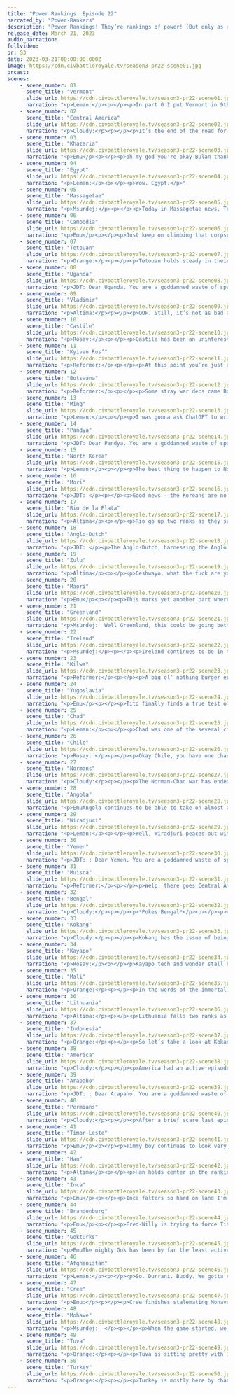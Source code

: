 ```yaml
---
title: "Power Rankings: Episode 22"
narrated_by: "Power-Rankers"
description: "Power Rankings! They’re rankings of power! (But only as of the instant of the end of the previous episode, as these are not meant to be future predictions!) Power Rankings!"
release_date: March 21, 2023
audio_narration:
fullvideo:
pr: S3
date: 2023-03-21T00:00:00.000Z
image: https://cdn.civbattleroyale.tv/season3-pr22-scene01.jpg
prcast:
scenes:
    - scene_number: 01
      scene_title: "Vermont"
      slide_url: https://cdn.civbattleroyale.tv/season3-pr22-scene01.jpg
      narration: "<p>Leman:</p><p></p><p>In part 0 I put Vermont in 9th place. I might have been a little bit wrong. When I played against them they had a solid settling record and a decently competent early game ai that parlayed into a powerful midgame food boost with their unique Maple bonus resource. They had a reasonable amount of space to settle in Quebec, which itself is fairly defensible.</p><p></p><p>Now, I know that my set of mods and rules isn’t the exact same set of mods and rules as CBRs, and I know that every game has outliers (see Timor-Leste and Mohave), but god damn am I disappointed in you Vermont. Like. It’s one thing to play like Greenland, who just you know, fucked up the early game, but still is trying but Vermont just like, didn’t play the god-damn game? Like there were a dozen civs that decided to just like settle two cities and chill this time, I know but Vermont was the only one I personally had high hopes for. I don’t know why? It feels like there were more civs this time around that sort of sat on two or three cities for a while. My theory is that the larger space required between cities made it harder for some ais to find good settling spots early on. (Vermont is just trash) But still! Gokturks, Timor-Leste, and Mohave all managed to come back from slow starts! They just, you know, did something afterwards </p><p></p><p>That’s an excuse for the slow settling but that’s not the start of Vermont’s absolute trash-tier play. They gave up Montpelier for literally nothing. They founded Burlington on Iceland, not in Quebec where they should have. They might have given that city up for free too. Or lost it. It was indefensible anyways. I don’t remember, and by then I was too mad at Vermont to care.</p><p></p><p>Then they died. 50th place. That’s it. For a civ that I thought was gonna be top 10. I’m upset. Vermont sucked. I’m glad they’re gone. </p>"
    - scene_number: 02
      scene_title: "Central America"
      slide_url: https://cdn.civbattleroyale.tv/season3-pr22-scene02.jpg
      narration: "<p>Cloudy:</p><p></p><p>It’s the end of the road for Francisco Morazón and his ill-fated attempt to unite the squabbling nations of Central America. Morazón started out slow and never really got going, failing to expand into areas of Mexico and the Caribbean which could easily have belonged to him. Sitting pretty on three or four cities for much of the game, he failed to take action and eventually lost it all. In a series of wars, he lost one city after another, and his capital was briefly captured by both the Muisca and the Inca. Although he remained in control of Guatemala City for another episode or so, he finally fell to a swift and effective Mohave invasion, eliminating Central America in 49th place.</p><p></p><p>RIP. You could have been so much more.</p>"
    - scene_number: 03
      scene_title: "Khazaria"
      slide_url: https://cdn.civbattleroyale.tv/season3-pr22-scene03.jpg
      narration: "<p>Emu</p><p></p><p>oh my god you're okay Bulan thankyouthankyouthankyou i'm so sorry i ever said anything mean about you please take me back i'm so glad you're not dead and i hope you can take down that line infantry and i'm so sorry i said your carracks weren't cool they are cool and your admiral is cool too and the caspian is a perfectly fine place to build a naval empire and youre right afghanistan shouldntve done that i'm so glad you're aliiiiiive</p>"
    - scene_number: 04
      scene_title: "Egypt"
      slide_url: https://cdn.civbattleroyale.tv/season3-pr22-scene04.jpg
      narration: "<p>Leman:</p><p></p><p>Wow. Egypt.</p>"
    - scene_number: 05
      scene_title: "Massagetae"
      slide_url: https://cdn.civbattleroyale.tv/season3-pr22-scene05.jpg
      narration: "<p>Msurdej:</p><p></p><p>Today in Massagetae news, Tomyris made peace with two countries: Tuva and Indonesia. This leaves them with 1 irrelevant war against the Maori left. This concludes the Massagetae report.</p>"
    - scene_number: 06
      scene_title: "Cambodia"
      slide_url: https://cdn.civbattleroyale.tv/season3-pr22-scene06.jpg
      narration: "<p>Emu</p><p></p><p>Just keep on climbing that corpsepile, comatose Cambodians. And your neighbor is kind of occupied gameruining Indonesia at the moment, so you should be fine for now.</p>"
    - scene_number: 07
      scene_title: "Tetouan"
      slide_url: https://cdn.civbattleroyale.tv/season3-pr22-scene07.jpg
      narration: "<p>Orange:</p><p></p><p>Tetouan holds steady in their pretty abysmal situation. Not really sure what Sayyida can do now except continue to suffer. Guess she better hope she’s a masochist. </p>"
    - scene_number: 08
      scene_title: "Uganda"
      slide_url: https://cdn.civbattleroyale.tv/season3-pr22-scene08.jpg
      narration: "<p>JDT: Dear Uganda. You are a goddamned waste of space. You are the equivalent of a flea hanging onto a tiny dog, which is hanging onto an even smaller dog. Your only purpose in life is to sit your ass and die for the benefit of another civ. I hope to god you die soon and painfully, because that's the only way I want you to go out, you aborted disappointment. </p>"
    - scene_number: 09
      scene_title: "Vladimir"
      slide_url: https://cdn.civbattleroyale.tv/season3-pr22-scene09.jpg
      narration: "<p>Altima:</p><p></p><p>OOF. Still, it’s not as bad as it could be; they still have enough of a military to survive a bit should Lithuania or Perm get spicy again in the imminent future, and three cities is better than the two or one some people have. They’re still boned, but at least they’re alive, unlike the other civ that starts with a V.</p>"
    - scene_number: 10
      scene_title: "Castile"
      slide_url: https://cdn.civbattleroyale.tv/season3-pr22-scene10.jpg
      narration: "<p>Rosay:</p><p></p><p>Castile has been an uninteresting rump since part one, and they continue to be an uninteresting rump. Hell both Mali and the Anglo Dutch, Castile’s two neighbors that matter for the sake of argument, are actually taking names on the world stage with Mali solidifying their Moroccan gains, and the Anglo-Dutch attempting to besiege Britain. All of this is going on around Castile, and none of it is relevant enough for them to make any kind of placement movement, up or down, pretty pathetic.</p>"
    - scene_number: 11
      scene_title: "Kyivan Rus’"
      slide_url: https://cdn.civbattleroyale.tv/season3-pr22-scene11.jpg
      narration: "<p>Reformer:</p><p></p><p>At this point you’re just a piñata for Turkey to poke occasionally. And you know what? Eventually the candy comes out. Even if it takes someone to help the poor Ataturk who’s swinging with a blindfold on his eyes. </p>"
    - scene_number: 12
      scene_title: "Botswana"
      slide_url: https://cdn.civbattleroyale.tv/season3-pr22-scene12.jpg
      narration: "<p>Reformer:</p><p></p><p>Some stray war decs came Botswana’s way towards the end of the part. If history is anything to go by, this is indication that Botswana is getting coalitioned again, and a neighbor might join that coalition again. Pray that Angola is still asleep. </p>"
    - scene_number: 13
      scene_title: "Ming"
      slide_url: https://cdn.civbattleroyale.tv/season3-pr22-scene13.jpg
      narration: "<p>Leman:</p><p></p><p>I was gonna ask ChatGPT to write my Ming writeup but it was down, but I’m still not doing it. Ming sucks.</p>"
    - scene_number: 14
      scene_title: "Pandya"
      slide_url: https://cdn.civbattleroyale.tv/season3-pr22-scene14.jpg
      narration: "<p>JDT: Dear Pandya. You are a goddamned waste of space. You are the stormtrooper to another civs Luke Skywalker. Your only purpose in life is to sit your ass and die for the benefit of another civ. I hope to god you die soon, miserably and painfully, because that's the only way I want you to go out. </p>"
    - scene_number: 15
      scene_title: "North Korea"
      slide_url: https://cdn.civbattleroyale.tv/season3-pr22-scene15.jpg
      narration: "<p>Leman:</p><p></p><p>The best thing to happen to North Korea is that the Gokturks decided to kill Mori and not North Korea. That's good. And that’s the nicest thing I can say about North Korea.’</p>"
    - scene_number: 16
      scene_title: "Mori"
      slide_url: https://cdn.civbattleroyale.tv/season3-pr22-scene16.jpg
      narration: "<p>JDT: </p><p></p><p>Good news - the Koreans are no longer invading!Bad news - The Gokturks are invading. </p>"
    - scene_number: 17
      scene_title: "Rio de la Plata"
      slide_url: https://cdn.civbattleroyale.tv/season3-pr22-scene17.jpg
      narration: "<p>Altima</p><p></p><p>Rio go up two ranks as they successfully take Sao Salvador from the much stronger Inca, with Machu being well within their grasp as well. Now, these cities are completely cut off from the Incan core, with limited production ability of their own, and the Inca can’t get their mighty fleet into position to support the war; still, a mid thirties civ managing to snag a single city, much less two cities, off a top ten civ with no loss of their own is cause for celebration. It’s unlikely that this will become the start of a major turnaround for the shiny river bois, but hey, weirder things have happened. </p>"
    - scene_number: 18
      scene_title: "Anglo-Dutch"
      slide_url: https://cdn.civbattleroyale.tv/season3-pr22-scene18.jpg
      narration: "<p>JDT: </p><p>The Anglo-Dutch, harnessing the Anglo part of their name to its fullest extent, decide to launch an invasion of Ireland. Thus far, things have locked up in a stalemate, much like all but one of the Anglo-Dutch’s wars, but with continual commitment, this war may just go a little differently. The Irish are still licking their wounds from their prior war with Castille, and the Anglo-Dutch have near total naval and technological superiority. Could this be the start of a new era of Dutch supremacy? Time shall tell. </p>"
    - scene_number: 19
      scene_title: "Zulu"
      slide_url: https://cdn.civbattleroyale.tv/season3-pr22-scene19.jpg
      narration: "<p>Altima</p><p></p><p>Ceshwayo, what the fuck are you doing. You have galleasses. Those are ass. You see Kilwa, right? Your neighbor, the dumb bitch who got caught in a flipfest of a forever war Uganda? The bitch you have naval beef with? Yeah that fucker has Galleons. Proper Galleons. The basic requirement for naval conquest. They have better boats than you, and they spent a hundred parts losing to Uganda instead of building their civ. Why are you like this? Eat that -3 you dumb motherfucker. Eat it and like it.</p>"
    - scene_number: 20
      scene_title: "Maori"
      slide_url: https://cdn.civbattleroyale.tv/season3-pr22-scene20.jpg
      narration: "<p>Emu</p><p></p><p>This marks yet another part where the Maori completely fail to make anything of themselves. They had the best chance a civ based in New Zealand has ever had, and they completely blew it. Now they sit, waiting to die.</p>"
    - scene_number: 21
      scene_title: "Greenland"
      slide_url: https://cdn.civbattleroyale.tv/season3-pr22-scene21.jpg
      narration: "<p>Msurdej:  Well Greenland, this could be going better. You attacked America, hoping FDR would be more focused on rebuilding Vermont, and you could swoop in and take a few cities. But it turns out, America was more than willing to fight, and now Hans finds himself on the defense. While it’s unlikely he’ll lose a city, this is definitely taking a turn for the worse.</p>"
    - scene_number: 22
      scene_title: "Ireland"
      slide_url: https://cdn.civbattleroyale.tv/season3-pr22-scene22.jpg
      narration: "<p>Msurdej:</p><p></p><p>Ireland continues to be in the middle of the pack, but Michael Collins is trying to change that. His war with the Anglo-Dutch will probably amount to nothing, but if he’s savvy on either the battlefield or the diplomacy table,  he might just walk away with some cities. Barring that though, Ireland is just a speed bump for another civ. Probably Brandenburg.</p>"
    - scene_number: 23
      scene_title: "Kilwa"
      slide_url: https://cdn.civbattleroyale.tv/season3-pr22-scene23.jpg
      narration: "<p>Reformer:</p><p></p><p>A big ol’ nothing burger episode for Kilwa. It be like that sometimes. I’ll note the potential anti-Botswana coalition forming, though. If Zulu joins and starts draining their military scores, one might hope that Kilwa takes advantage of the situation and stabs Zulu in the back. Unfortunately, the likelier story is that Kilwa joins against Botswana and achieves nothing. An even likelier story is that Kilwa does nothing next part. It really do be like that sometimes. </p>"
    - scene_number: 24
      scene_title: "Yugoslavia"
      slide_url: https://cdn.civbattleroyale.tv/season3-pr22-scene24.jpg
      narration: "<p>Emu</p><p></p><p>Tito finally finds a true test of his strength, as he's engaged in a war where he has the initial advantage, but will get crushed long-term if he lets it go on. Either we see a contender emerge from the ashes of this war, or a civ that never really did anything gets the rumping they're due.</p>"
    - scene_number: 25
      scene_title: "Chad"
      slide_url: https://cdn.civbattleroyale.tv/season3-pr22-scene25.jpg
      narration: "<p>Leman:</p><p></p><p>Chad was one of the several civs that Kokang sent into opium-withdrawal in turns of reduced resistance. Unlike Indonesia, Chad only suffered 8 turns of resistance (instead of 12 and counting). Also unlike Indonesia, Chad is kinda crap to begin with so it's probably worse for my favorite African civilization. :( </p>"
    - scene_number: 26
      scene_title: "Chile"
      slide_url: https://cdn.civbattleroyale.tv/season3-pr22-scene26.jpg
      narration: "<p>Rosay: </p><p></p><p>Okay Chile, you have one chance to be relevant, you need to invade Rio de La Plata NOW, before they rebuild, or worse, Kayapo or somehow Inca takes it instead. If you don’t act in this one moment that you need to, you will inevitably be rumped forever.</p>"
    - scene_number: 27
      scene_title: "Normans"
      slide_url: https://cdn.civbattleroyale.tv/season3-pr22-scene27.jpg
      narration: "<p>Cloudy:</p><p></p><p>The Norman-Chad war has ended as expected, with no changes in territory. Which means that the long, awful wait for the Normans to conquer something continues. They should declare on Tetouan or Mali, either would be an easy win, but heaven knows they won’t do it.</p><p></p><p>(Yes, Robert, this is a dare. You hear me.)</p>"
    - scene_number: 28
      scene_title: "Angola"
      slide_url: https://cdn.civbattleroyale.tv/season3-pr22-scene28.jpg
      narration: "<p>EmuAngola continues to be able to take on almost any of their neighbors, yet simply does not do it. More at 8.</p>"
    - scene_number: 29
      scene_title: "Wiradjuri"
      slide_url: https://cdn.civbattleroyale.tv/season3-pr22-scene29.jpg
      narration: "<p>Leman:</p><p></p><p>Well, Wiradjuri peaces out with Inca, which is great. Inca was absolutely slapping the crap out of our Australian here. A nice long peace to consolidate Wiradjuri’s victory over the Maori should propel them back up the ranks. Cause stats wise Wiradjuri is right up there with the big boys. They have more production than Arapaho, more cities than Turkey, more population than Kayapo and more techs than Gokturks. Those are all great places to be! I believe in you!</p>"
    - scene_number: 30
      scene_title: "Yemen"
      slide_url: https://cdn.civbattleroyale.tv/season3-pr22-scene30.jpg
      narration: "<p>JDT: : Dear Yemen. You are a goddamned waste of space. You are the equivalent of a college crack addict. You got the smarts, the energy, the resources, but instead you choose to backflip off the dorm roof. And then smoke weed and drink ethanol. You were supposed to be the chosen one. The one that made Arabia work. Instead, you broke my heart. Eat shit. </p>"
    - scene_number: 31
      scene_title: "Muisca"
      slide_url: https://cdn.civbattleroyale.tv/season3-pr22-scene31.jpg
      narration: "<p>Reformer:</p><p></p><p>Welp, there goes Central America! That was your easy target and you needed two wars to get half of the cities you could've gotten! Now you’re surrounded by Kayapo (tryhard), America (guy who thinks getting buff will fix his depression), and Mohave (plot armor). Good luck with that buddy. </p>"
    - scene_number: 32
      scene_title: "Bengal"
      slide_url: https://cdn.civbattleroyale.tv/season3-pr22-scene32.jpg
      narration: "<p>Cloudy:</p><p></p><p>*Pokes Bengal*</p><p></p><p>ey motherfucker</p><p></p><p>do something</p>"
    - scene_number: 33
      scene_title: "Kokang"
      slide_url: https://cdn.civbattleroyale.tv/season3-pr22-scene33.jpg
      narration: "<p>Cloudy:</p><p></p><p>Kokang has the issue of being the weakest link in one of the pound for pound strongest regions in the cylinder in south east Asia. Like in Africa which is really weak this cycle, Kokang could theoretically pass for top 10, but in SE Asia, they are absolutely outclassed by Han, Timor Leste, and Indonesia. Sad thing is Kokang’s only viable way to expand is to wait for either a coalition war or one of its opponents to make a mistake, but they’re too focused on the Cambodian forever war to do so.</p>"
    - scene_number: 34
      scene_title: "Kayapo"
      slide_url: https://cdn.civbattleroyale.tv/season3-pr22-scene34.jpg
      narration: "<p>Rosay:</p><p></p><p>Kayapo tech and wonder stall has proved a shotty yet working strategy so far but we may be reaching the limits on how far this strategy can hold. It was fine when Turkey was the only civ rivaling Kayapo’s technological progress, but now Mohave is now in the neighborhood to directly oppose Kayapo in the near future. However, a future potential invasion of Rio de la Plata, who now shares a massive border with Kayapo, would essentially guarantee Kayapo a spot in the top ten and become the hegemon of South America. Honestly I don’t see why Kayapo just doesn’t start the invasion now, they have a significant military advantage, and nobody can viably start a two front war in Kayapo, so taking at least upper Rio is essentially free.</p>"
    - scene_number: 35
      scene_title: "Mali"
      slide_url: https://cdn.civbattleroyale.tv/season3-pr22-scene35.jpg
      narration: "<p>Orange:</p><p></p><p>In the words of the immortal Sundiata Keita: What the FUCK is a melee unit?</p>"
    - scene_number: 36
      scene_title: "Lithuania"
      slide_url: https://cdn.civbattleroyale.tv/season3-pr22-scene36.jpg
      narration: "<p>Altima:</p><p></p><p>Lithuania falls two ranks as they peace out with Perm. The Eastern War didn’t go great all told for Lithuania, but neither was it a full disaster; they still crippled Vladimir for easy later pickings, and none of their important core regions were actually threatened by Perm’s interdiction. Their stats are still perfectly functional, they just need to rebuild after attritioning a significant chunk of their military across a dozen arctic cities, and they’ll be in a solid enough position. Perm and Brandenburg remain as threats, but they have peace for now. I expect the next part to be a quiet one for them as they rebuild and prepare for their next action, whatever it may be.</p>"
    - scene_number: 37
      scene_title: "Indonesia"
      slide_url: https://cdn.civbattleroyale.tv/season3-pr22-scene37.jpg
      narration: "<p>Orange:</p><p></p><p>So let’s take a look at Kokang’s UA here since it’s pretty important. “When a trade deal ends, your trading partner enters anarchy per luxury lost.” Specifically the other civ enters anarchy for 2 turns for every luxury. The peace deal Indonesia made with Kokang from their last war recently finished up and Indonesia has been in anarchy for 11 turns, so that’s at least 6 luxuries. We can’t really be sure how much longer it’ll go but this is a massive setback for them, they’ve had no science this whole time. Though we will have to wait and see how much this hurts in the long run. </p>"
    - scene_number: 38
      scene_title: "America"
      slide_url: https://cdn.civbattleroyale.tv/season3-pr22-scene38.jpg
      narration: "<p>Cloudy:</p><p></p><p>America had an active episode this week, between their various wars and conquests. Most importantly, FDR eliminated Vermont, bringing America into the exclusive club of civs which control three capitals. But America was also active at sea, capturing Burgos from Mali and burning it to the ground, as well as fighting against Greenland in the North Atlantic. In that conflict, America has greatly superior naval technology, so the possibility that conquests could occur there too is very real. In light of all these considerations, America has earned a substantial rise in the rankings. The question is, can they keep it?</p>"
    - scene_number: 39
      scene_title: "Arapaho"
      slide_url: https://cdn.civbattleroyale.tv/season3-pr22-scene39.jpg
      narration: "<p>JDT: : Dear Arapaho. You are a goddamned waste of space. Your primary purpose is to be a free space for any of the other 3 prominent powers in North America. You’ve spent the past 5 parts doing nothing. Your achievements ARE NOTHING! DIE!</p><p></p><p>In all seriousness, they actually are building a military in this part. Perhaps this can foreshadow future assertiveness into the continent? Only time can tell. </p>"
    - scene_number: 40
      scene_title: "Permians"
      slide_url: https://cdn.civbattleroyale.tv/season3-pr22-scene40.jpg
      narration: "<p>Cloudy:</p><p></p><p>After a brief scare last episode, the Permians rise back almost to where they were before. Agent Semiramis’s intelligence proved incorrect as Tuva went and attacked Afghanistan instead, leaving the Permians unthreatened for now. I should note that Perm is also sporting some fairly advanced units, including line infantry, skirmishers, and field guns, which is more than I would expect from a civ that hasn’t really been known for its scientific prowess. Which makes it something of a shame that Azykay made peace with Lithuania before taking Suzdal’, but at least the war turned out to be a Permian victory regardless.</p>"
    - scene_number: 41
      scene_title: "Timor-Leste"
      slide_url: https://cdn.civbattleroyale.tv/season3-pr22-scene41.jpg
      narration: "<p>Emu</p><p></p><p>Timmy boy continues to look very menacing, and we’re all wondering what their next move is. Round 2 with Wiradjuri? An opportunistic pounce on their rivals in Indonesia during a period of anarchy? An offensive on Pandya?? KILWA??? Okay, probably not that last one, but these guys can go any direction they choose right now. Perfect top 10 material from the ultimate underdogs.</p>"
    - scene_number: 42
      scene_title: "Han"
      slide_url: https://cdn.civbattleroyale.tv/season3-pr22-scene42.jpg
      narration: "<p>Altima</p><p></p><p>Han holds center in the rankings as they hold center on the cylinder, presumably building up for a push against one of their neighbors. It would be Cool and Sexy if that came in the form of them letting Tuva fuck up the Ming garrison so that they could just sweep those last few mainland cities. We’ll see if Cool and Sexy is something the Han dynasty values, I suppose.</p>"
    - scene_number: 43
      scene_title: "Inca"
      slide_url: https://cdn.civbattleroyale.tv/season3-pr22-scene43.jpg
      narration: "<p>Emu</p><p></p><p>Inca falters so hard on land I'm almost inclined to call them the first successful Polynesian civ. They're losing land to the fallen cyan menace in the south, but they're still the strongest naval player in the Pacific. Overall a unique civ in a continent that seems to be full of unique civs this game.</p>"
    - scene_number: 44
      scene_title: "Brandenburg"
      slide_url: https://cdn.civbattleroyale.tv/season3-pr22-scene44.jpg
      narration: "<p>Emu</p><p></p><p>Fred-Willy is trying to force Tito to accept a nice big bottle of Brandy, but can he manage it? The tech advantage is there, but not crushing. The Alps limit the main front to five tiles. The entire Yugoslavian core is right there, while half of Brandy's is up in Scandinavia. Tito actually has an initial advantage in troops on the ground. On the other hand, Tito is outclassed in nearly every stat by a large margin. This looks like another one of those wars that won't result in any territorial changes at first, but if Fred-Willy doesn't fall for the early peace deal, he'll come out with a very appetizing chuck of Central Europe.</p>"
    - scene_number: 45
      scene_title: "Gokturks"
      slide_url: https://cdn.civbattleroyale.tv/season3-pr22-scene45.jpg
      narration: "<p>EmuThe mighty Gok has been by far the least active of our top 10 lately. What have they done recently, glomp Ainu? Take a couple outposts off the Cree? Kwak was a while ago at this point, and it kind of looks like, almost impossibly for a civ of this strength, the Gokturks are stuck between two stronger civs. There’s no shortage of ways out of this situation, but it’s certainly an interesting one.</p>"
    - scene_number: 46
      scene_title: "Afghanistan"
      slide_url: https://cdn.civbattleroyale.tv/season3-pr22-scene46.jpg
      narration: "<p>Leman:</p><p></p><p>So. Durrani. Buddy. We gotta chat. Khazaria is still, you know, alive. That’s embarrassing. You’re a top 5 civ. They have 5 workable tiles. Chop chop. I know, I know there’s only one tile to get to them from, but you gotta do better. You just gotta. Look, just like, kill Massagetae if you need a better angle. Or like sign open borders with the Permians. You just. You can’t peace out without killing them. You can’t. If you do, I’m ranking you below Chad. You don’t want that right? Chad sucks! You don’t suck. So yeah. Just kill Khazaria. Please. </p>"
    - scene_number: 47
      scene_title: "Cree"
      slide_url: https://cdn.civbattleroyale.tv/season3-pr22-scene47.jpg
      narration: "<p>Emu:</p><p></p><p>Cree finishes stalemating Mohave, and I have to say their chances look about as good as ever. By this point it's abundantly clear who will come out on top in the eventual war between them and Arapaho, and they've just started rolling out what I believe are the first field guns in the game. They've never not been a top 10 power, and that certainly isn't changing now. The black and blue bruisers are building a billion boy barricade to browbeat the boisterous bailiwicks from Brandenburg to Bulan.</p>"
    - scene_number: 48
      scene_title: "Mohave"
      slide_url: https://cdn.civbattleroyale.tv/season3-pr22-scene48.jpg
      narration: "<p>Msurdej:  </p><p></p><p>When the game started, we here in the PR didn’t have the greatest belief in the Mohave. We thought their bad land and stronger neighbors would muscle them out. But it turns out, we were wrong. Not only has Irataba managed to carve out a chunk of the coastline (not to mention an exclave in Asia), but they’ve managed to take out Central America.  While it might be a little overvalued, for the time being, Mohave have certainly earned a spot on the podium.</p>"
    - scene_number: 49
      scene_title: "Tuva"
      slide_url: https://cdn.civbattleroyale.tv/season3-pr22-scene49.jpg
      narration: "<p>Orange:</p><p></p><p>Tuva is sitting pretty with 15k military ahead of second place and a still massively strong empire. But they lose top spot because they are lagging a bit in science compared to the other top civs, 50 compared to others like Turkey at 58 and Afghanistan at 55. But they’re here with fantastic stats otherwise and that’ll only go up even more once they get their ideology.</p>"
    - scene_number: 50
      scene_title: "Turkey"
      slide_url: https://cdn.civbattleroyale.tv/season3-pr22-scene50.jpg
      narration: "<p>Orange:</p><p></p><p>Turkey is mostly here by chance since the rankings are so split between Turkey and Tuva (and me putting Mohave first) and while Tuva got more 1s, Turkey didn’t get anything less than 2. Turkey should really at this point mobilize their great stats to do something like attacking the Normans or going after Afghanistan or maybe something with taking out Egypt and then going for Chad. Just at least something that doesn’t make everyone think that Yemen has a chance of taking their Arabian cities. </p>"
---
```

